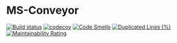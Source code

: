 # MS-Conveyor

[![Build status](https://github.com/KonstantinSmelov/conveyor/actions/workflows/maven.yml/badge.svg)](https://github.com/KonstantinSmelov/conveyor/actions/workflows/maven.yml)
[![codecov](https://codecov.io/gh/KonstantinSmelov/conveyor/branch/mvp6/graph/badge.svg)](https://codecov.io/gh/KonstantinSmelov/conveyor)
[![Code Smells](https://sonarcloud.io/api/project_badges/measure?project=KonstantinSmelov_conveyor&metric=code_smells)](https://sonarcloud.io/summary/new_code?id=KonstantinSmelov_conveyor)
[![Duplicated Lines (%)](https://sonarcloud.io/api/project_badges/measure?project=KonstantinSmelov_conveyor&metric=duplicated_lines_density)](https://sonarcloud.io/summary/new_code?id=KonstantinSmelov_conveyor)
[![Maintainability Rating](https://sonarcloud.io/api/project_badges/measure?project=KonstantinSmelov_conveyor&metric=sqale_rating)](https://sonarcloud.io/summary/new_code?id=KonstantinSmelov_conveyor)